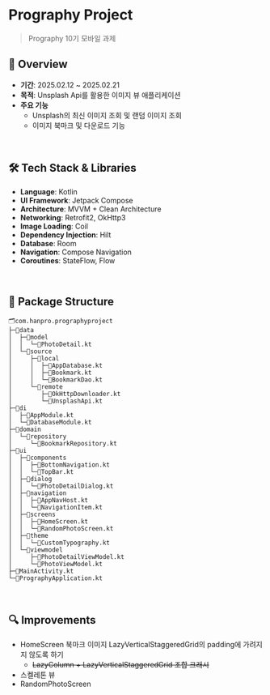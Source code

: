 # Prography Project
> Prography 10기 모바일 과제

## 📝 Overview
- **기간**: 2025.02.12 ~ 2025.02.21
- **목적**: Unsplash Api를 활용한 이미지 뷰 애플리케이션
- **주요 기능**
  - Unsplash의 최신 이미지 조회 및 랜덤 이미지 조회
  - 이미지 북마크 및 다운로드 기능

</br>

## 🛠 Tech Stack & Libraries
- **Language**: Kotlin  
- **UI Framework**: Jetpack Compose  
- **Architecture**: MVVM + Clean Architecture  
- **Networking**: Retrofit2, OkHttp3  
- **Image Loading**: Coil  
- **Dependency Injection**: Hilt  
- **Database**: Room  
- **Navigation**: Compose Navigation  
- **Coroutines**: StateFlow, Flow

</br>

## 📂 Package Structure
```
🗂️com.hanpro.prographyproject
├─📂data
│  ├─📂model
│  │  └─📄PhotoDetail.kt
│  └─📂source
│     ├─📂local
│     │  ├─📄AppDatabase.kt
│     │  ├─📄Bookmark.kt
│     │  └─📄BookmarkDao.kt
│     └─📂remote
│        ├─📄OkHttpDownloader.kt
│        └─📄UnsplashApi.kt
├─📂di
│  ├─📄AppModule.kt
│  └─📄DatabaseModule.kt
├─📂domain
│  └─📂repository
│     └─📄BookmarkRepository.kt
├─📂ui
│  ├─📂components
│  │  ├─📄BottomNavigation.kt
│  │  └─📄TopBar.kt
│  ├─📂dialog
│  │  └─📄PhotoDetailDialog.kt
│  ├─📂navigation
│  │  ├─📄AppNavHost.kt
│  │  └─📄NavigationItem.kt
│  ├─📂screens
│  │  ├─📄HomeScreen.kt
│  │  └─📄RandomPhotoScreen.kt
│  ├─📂theme
│  │  └─📄CustomTypography.kt
│  └─📂viewmodel
│     ├─📄PhotoDetailViewModel.kt
│     └─📄PhotoViewModel.kt
├─📄MainActivity.kt
└─📄PrographyApplication.kt
```

</br>

## 🔍 Improvements
- HomeScreen 북마크 이미지 LazyVerticalStaggeredGrid의 padding에 가려지지 않도록 하기
  - ~~LazyColumn + LazyVerticalStaggeredGrid 조합 크래시~~
- 스켈레톤 뷰
- RandomPhotoScreen

